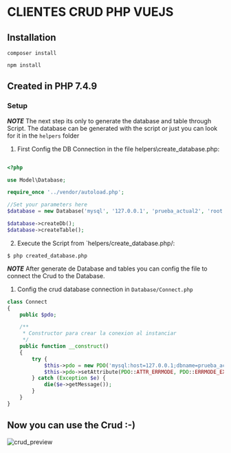 CLIENTES CRUD PHP VUEJS
==========

## Installation

```
composer install
```

```
npm install 
```

## Created in PHP 7.4.9

### Setup

**_NOTE_** The next step its only to generate the database and table through Script. The database can be generated with the script or just you can look for it in the `helpers` folder

1. First Config the DB Connection in the file helpers\create_database.php:

```php

<?php

use Model\Database;

require_once '../vendor/autoload.php';

//Set your parameters here
$database = new Database('mysql', '127.0.0.1', 'prueba_actual2', 'root');

$database->createDb();
$database->createTable();

```
2. Execute the Script from `helpers/create_database.php/:

```
$ php created_database.php
```
**_NOTE_** After generate de Database and tables you can config the file to connect the Crud to the Database.

1. Config the crud database connection in `Database/Connect.php`

```php
class Connect
{
    public $pdo;

    /**
     * Constructor para crear la conexion al instanciar
     */
    public function __construct()
    {
        try {
            $this->pdo = new PDO('mysql:host=127.0.0.1;dbname=prueba_actual2', 'root', '');
            $this->pdo->setAttribute(PDO::ATTR_ERRMODE, PDO::ERRMODE_EXCEPTION);
        } catch (Exception $e) {
            die($e->getMessage());
        }
    }
}
```

## Now you can use the Crud :-)


![crud_preview](https://i.imgur.com/8Xm5pOD.png)